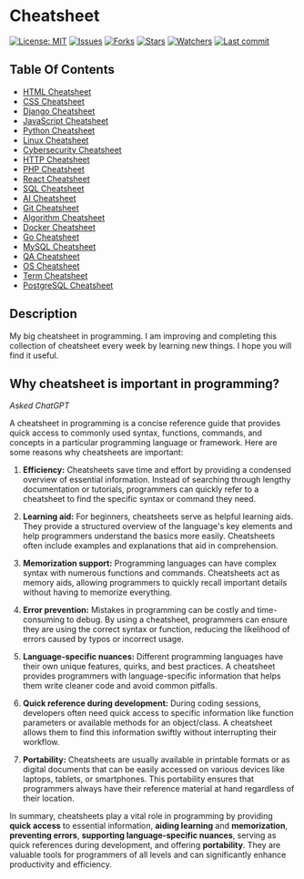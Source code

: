 # Cheatsheet

[![License: MIT](https://img.shields.io/github/license/ILoveBacteria/cheatsheet)](https://github.com/ILoveBacteria/cheatsheet/blob/master/LICENSE)
[![Issues](https://img.shields.io/github/issues/ILoveBacteria/cheatsheet)](https://github.com/ILoveBacteria/cheatsheet/issues)
[![Forks](https://img.shields.io/github/forks/ILoveBacteria/cheatsheet)](https://github.com/ILoveBacteria/cheatsheet/network/members)
[![Stars](https://img.shields.io/github/stars/ILoveBacteria/cheatsheet)]()
[![Watchers](https://img.shields.io/github/watchers/ILoveBacteria/cheatsheet)]()
[![Last commit](https://img.shields.io/github/last-commit/ILoveBacteria/cheatsheet)](https://github.com/ILoveBacteria/cheatsheet/commits/master)

## Table Of Contents
- [HTML Cheatsheet](HTML/)
- [CSS Cheatsheet](CSS/)
- [Django Cheatsheet](Django/)
- [JavaScript Cheatsheet](JavaScript/)
- [Python Cheatsheet](Python/)
- [Linux Cheatsheet](Linux/)
- [Cybersecurity Cheatsheet](Cybersecurity/)
- [HTTP Cheatsheet](HTTP/)
- [PHP Cheatsheet](PHP/)
- [React Cheatsheet](React/)
- [SQL Cheatsheet](SQL/)
- [AI Cheatsheet](AI/)
- [Git Cheatsheet](Git/)
- [Algorithm Cheatsheet](Algorithm/)
- [Docker Cheatsheet](Docker/)
- [Go Cheatsheet](Go/)
- [MySQL Cheatsheet](MySQL/)
- [QA Cheatsheet](QA/)
- [OS Cheatsheet](OS/)
- [Term Cheatsheet](Term/)
- [PostgreSQL Cheatsheet](PostgreSQL/)

## Description
My big cheatsheet in programming. I am improving and completing this collection of cheatsheet every week by learning new things. I hope you will find it useful.

## Why cheatsheet is important in programming?

*Asked ChatGPT*

A cheatsheet in programming is a concise reference guide that provides quick access to commonly used syntax, functions, commands, and concepts in a particular programming language or framework. Here are some reasons why cheatsheets are important:

1. **Efficiency:** Cheatsheets save time and effort by providing a condensed overview of essential information. Instead of searching through lengthy documentation or tutorials, programmers can quickly refer to a cheatsheet to find the specific syntax or command they need.

2. **Learning aid:** For beginners, cheatsheets serve as helpful learning aids. They provide a structured overview of the language's key elements and help programmers understand the basics more easily. Cheatsheets often include examples and explanations that aid in comprehension.

3. **Memorization support:** Programming languages can have complex syntax with numerous functions and commands. Cheatsheets act as memory aids, allowing programmers to quickly recall important details without having to memorize everything.

4. **Error prevention:** Mistakes in programming can be costly and time-consuming to debug. By using a cheatsheet, programmers can ensure they are using the correct syntax or function, reducing the likelihood of errors caused by typos or incorrect usage.

5. **Language-specific nuances:** Different programming languages have their own unique features, quirks, and best practices. A cheatsheet provides programmers with language-specific information that helps them write cleaner code and avoid common pitfalls.

6. **Quick reference during development:** During coding sessions, developers often need quick access to specific information like function parameters or available methods for an object/class. A cheatsheet allows them to find this information swiftly without interrupting their workflow.

7. **Portability:** Cheatsheets are usually available in printable formats or as digital documents that can be easily accessed on various devices like laptops, tablets, or smartphones. This portability ensures that programmers always have their reference material at hand regardless of their location.

In summary, cheatsheets play a vital role in programming by providing **quick access** to essential information, **aiding learning** and **memorization**, **preventing errors**, **supporting language-specific nuances**, serving as quick references during development, and offering **portability**. They are valuable tools for programmers of all levels and can significantly enhance productivity and efficiency.